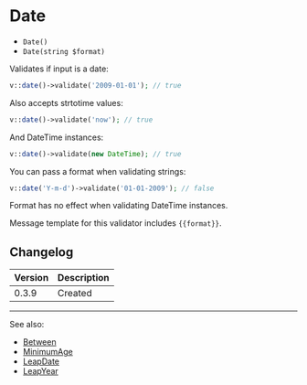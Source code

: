 # Date

- `Date()`
- `Date(string $format)`

Validates if input is a date:

```php
v::date()->validate('2009-01-01'); // true
```

Also accepts strtotime values:

```php
v::date()->validate('now'); // true
```

And DateTime instances:

```php
v::date()->validate(new DateTime); // true
```

You can pass a format when validating strings:

```php
v::date('Y-m-d')->validate('01-01-2009'); // false
```

Format has no effect when validating DateTime instances.

Message template for this validator includes `{{format}}`.

## Changelog

Version | Description
--------|-------------
  0.3.9 | Created

***
See also:

- [Between](Between.md)
- [MinimumAge](MinimumAge.md)
- [LeapDate](LeapDate.md)
- [LeapYear](LeapYear.md)
